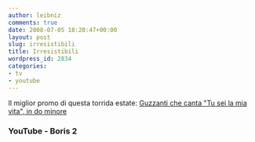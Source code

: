 ```yaml
---
author: leibniz
comments: true
date: 2008-07-05 18:20:47+00:00
layout: post
slug: irresistibili
title: Irresistibili
wordpress_id: 2834
categories:
- tv
- youtube
---
```


  
Il miglior promo di questa torrida estate: [ Guzzanti che canta "Tu sei la mia vita", in do minore](http://it.youtube.com/watch?v=DXGtWpoSqZE)

### YouTube - Boris 2
